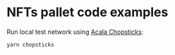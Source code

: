 # NFTs pallet code examples

Run local test network using [Acala Chopsticks](https://github.com/AcalaNetwork/chopsticks):

```sh
yarn chopsticks
```
